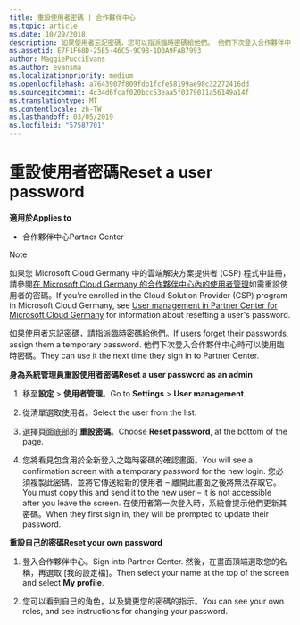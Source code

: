 ```yaml
---
title: 重設使用者密碼 | 合作夥伴中心
ms.topic: article
ms.date: 10/29/2018
description: 如果使用者忘記密碼，您可以指派臨時密碼給他們。 他們下次登入合作夥伴中心時可以使用臨時密碼。
ms.assetid: E7F1F68D-25E5-46C5-9C98-1D0A9FAB7993
author: MaggiePucciEvans
ms.author: evansma
ms.localizationpriority: medium
ms.openlocfilehash: a7643907f809fdb1fcfe58199ae98c32272416dd
ms.sourcegitcommit: 4c34d6fcaf020bcc53eaa5f0379011a56149a14f
ms.translationtype: MT
ms.contentlocale: zh-TW
ms.lasthandoff: 03/05/2019
ms.locfileid: "57587701"
---
```

# <a name="reset-a-user-password"></a><span data-ttu-id="10d48-104">重設使用者密碼</span><span class="sxs-lookup"><span data-stu-id="10d48-104">Reset a user password</span></span>

<span data-ttu-id="10d48-105">**適用於**</span><span class="sxs-lookup"><span data-stu-id="10d48-105">**Applies to**</span></span>

-  <span data-ttu-id="10d48-106">合作夥伴中心</span><span class="sxs-lookup"><span data-stu-id="10d48-106">Partner Center</span></span>
   
> [!NOTE]  
>  <span data-ttu-id="10d48-107">如果您 Microsoft Cloud Germany 中的雲端解決方案提供者 (CSP) 程式中註冊，請參閱[在 Microsoft Cloud Germany 的合作夥伴中心內的使用者管理](user-management-in-partner-center-for-microsoft-cloud-germany.md)如需重設使用者的密碼。</span><span class="sxs-lookup"><span data-stu-id="10d48-107">If you're enrolled in the Cloud Solution Provider (CSP) program in Microsoft Cloud Germany, see [User management in Partner Center for Microsoft Cloud Germany](user-management-in-partner-center-for-microsoft-cloud-germany.md) for information about resetting a user's password.</span></span>

<span data-ttu-id="10d48-108">如果使用者忘記密碼，請指派臨時密碼給他們。</span><span class="sxs-lookup"><span data-stu-id="10d48-108">If users forget their passwords, assign them a temporary password.</span></span> <span data-ttu-id="10d48-109">他們下次登入合作夥伴中心時可以使用臨時密碼。</span><span class="sxs-lookup"><span data-stu-id="10d48-109">They can use it the next time they sign in to Partner Center.</span></span>

<span data-ttu-id="10d48-110">**身為系統管理員重設使用者密碼**</span><span class="sxs-lookup"><span data-stu-id="10d48-110">**Reset a user password as an admin**</span></span>

1.  <span data-ttu-id="10d48-111">移至**設定** &gt; **使用者管理**。</span><span class="sxs-lookup"><span data-stu-id="10d48-111">Go to **Settings** &gt; **User management**.</span></span>
2.  <span data-ttu-id="10d48-112">從清單選取使用者。</span><span class="sxs-lookup"><span data-stu-id="10d48-112">Select the user from the list.</span></span>

3.  <span data-ttu-id="10d48-113">選擇頁面底部的 **重設密碼**。</span><span class="sxs-lookup"><span data-stu-id="10d48-113">Choose **Reset password**, at the bottom of the page.</span></span>

4.  <span data-ttu-id="10d48-114">您將看見包含用於全新登入之臨時密碼的確認畫面。</span><span class="sxs-lookup"><span data-stu-id="10d48-114">You will see a confirmation screen with a temporary password for the new login.</span></span> <span data-ttu-id="10d48-115">您必須複製此密碼，並將它傳送給新的使用者 – 離開此畫面之後將無法存取它。</span><span class="sxs-lookup"><span data-stu-id="10d48-115">You must copy this and send it to the new user – it is not accessible after you leave the screen.</span></span> <span data-ttu-id="10d48-116">在使用者第一次登入時，系統會提示他們更新其密碼。</span><span class="sxs-lookup"><span data-stu-id="10d48-116">When they first sign in, they will be prompted to update their password.</span></span>

<span data-ttu-id="10d48-117">**重設自己的密碼**</span><span class="sxs-lookup"><span data-stu-id="10d48-117">**Reset your own password**</span></span>

1.  <span data-ttu-id="10d48-118">登入合作夥伴中心。</span><span class="sxs-lookup"><span data-stu-id="10d48-118">Sign into Partner Center.</span></span> <span data-ttu-id="10d48-119">然後，在畫面頂端選取您的名稱，再選取 \[我的設定檔\]。</span><span class="sxs-lookup"><span data-stu-id="10d48-119">Then select your name at the top of the screen and select **My profile**.</span></span>

2.  <span data-ttu-id="10d48-120">您可以看到自己的角色，以及變更您的密碼的指示。</span><span class="sxs-lookup"><span data-stu-id="10d48-120">You can see your own roles, and see instructions for changing your password.</span></span>

 

 



